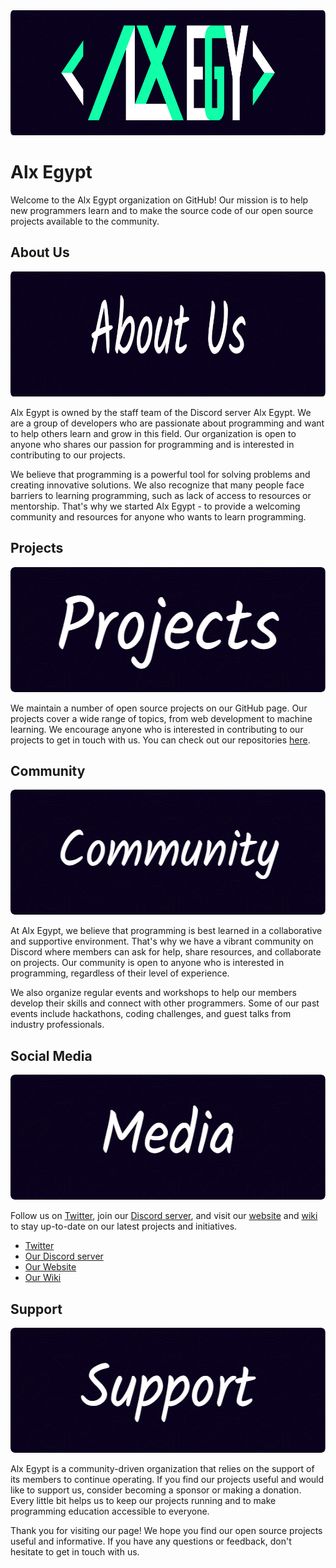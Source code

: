 <img src="https://raw.githubusercontent.com/Egypt-Coders/.github/main/profile/media/alxegypt.png" alt="Logo" width="939" height="200">

# Alx Egypt

Welcome to the Alx Egypt organization on GitHub! Our mission is to help new programmers learn and to make the source code of our open source projects available to the community.



## About Us

<img src="https://raw.githubusercontent.com/Egypt-Coders/.github/main/profile/media/about.png" alt="Logo" width="939" height="200">

Alx Egypt is owned by the staff team of the Discord server Alx Egypt. We are a group of developers who are passionate about programming and want to help others learn and grow in this field. Our organization is open to anyone who shares our passion for programming and is interested in contributing to our projects.

We believe that programming is a powerful tool for solving problems and creating innovative solutions. We also recognize that many people face barriers to learning programming, such as lack of access to resources or mentorship. That's why we started Alx Egypt - to provide a welcoming community and resources for anyone who wants to learn programming.



## Projects

<img src="https://raw.githubusercontent.com/Egypt-Coders/.github/main/profile/media/Projects.png" alt="Logo" width="939" height="200">

We maintain a number of open source projects on our GitHub page. Our projects cover a wide range of topics, from web development to machine learning. We encourage anyone who is interested in contributing to our projects to get in touch with us. You can check out our repositories [here](https://github.com/orgs/Egypt-Coders/repositories).



## Community

<img src="https://raw.githubusercontent.com/Egypt-Coders/.github/main/profile/media/Community.png" alt="Logo" width="939" height="200">

At Alx Egypt, we believe that programming is best learned in a collaborative and supportive environment. That's why we have a vibrant community on Discord where members can ask for help, share resources, and collaborate on projects. Our community is open to anyone who is interested in programming, regardless of their level of experience.

We also organize regular events and workshops to help our members develop their skills and connect with other programmers. Some of our past events include hackathons, coding challenges, and guest talks from industry professionals.



## Social Media

<img src="https://raw.githubusercontent.com/Egypt-Coders/.github/main/profile/media/media.png" alt="Logo" width="939" height="200">


Follow us on [Twitter](https://twitter.com/alx_egypt), join our [Discord server](https://discord.gg/Alx), and visit our [website](https://egypt-coders.com/) and [wiki](https://alx.wiki) to stay up-to-date on our latest projects and initiatives.

- [Twitter](https://twitter.com/alx_egypt)
- [Our Discord server](https://discord.gg/Alx)
- [Our Website](https://egypt-coders.com/) 
- [Our Wiki](https://alx.wiki)



## Support

<img src="https://raw.githubusercontent.com/Egypt-Coders/.github/main/profile/media/support.png" alt="Logo" width="939" height="200">


Alx Egypt is a community-driven organization that relies on the support of its members to continue operating. If you find our projects useful and would like to support us, consider becoming a sponsor or making a donation. Every little bit helps us to keep our projects running and to make programming education accessible to everyone.

Thank you for visiting our page! We hope you find our open source projects useful and informative. If you have any questions or feedback, don't hesitate to get in touch with us.
